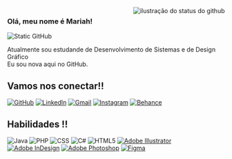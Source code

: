 <img align='right' src="https://github-readme-stats.vercel.app/api?username=devMariah&show_icons=true&title_color=c792ea&text_color=a6accd&icon_color=89ddff&bg_color=292d3e&cache_seconds=2300" alt="ilustração do status do github">

### Olá, meu nome é Mariah!

<img src="https://img.shields.io/static/v1?label=Overview&message=devMariah&color=292d3e&style=for-the-badge&logo=GitHub" alt="Static GitHub">

<p>Atualmente sou estudande de Desenvolvimento de Sistemas e de Design Gráfico<br/> Eu sou nova aqui no GitHub. <br/>  </p>

## Vamos nos conectar!!
[![GitHub](https://img.shields.io/badge/GitHub-292d3e?style=for-the-badge&logo=github&logoColor=white)](https://github.com/devMariah)
[![LinkedIn](https://img.shields.io/badge/LinkedIn-292d3e?style=for-the-badge&logo=linkedin&logoColor=white)](https://br.linkedin.com/in/mariah-queiroz/)
[![Gmail](https://img.shields.io/badge/Gmail-292d3e?style=for-the-badge&logo=gmail&logoColor=white)](mailto:mariaheduardaegi@gmail.com)
[![Instagram](https://img.shields.io/badge/-Instagram-292d3e?style=for-the-badge&logo=instagram&logoColor=white)](https://www.instagram.com/mahxh.exe/)
[![Behance](https://img.shields.io/badge/Behance-292d3e?style=for-the-badge&logo=behance&logoColor=white)](#)

## Habilidades !!
![Java](https://img.shields.io/badge/java-292d3e.svg?style=for-the-badge&logo=openjdk&logoColor=white)
![PHP]([https://img.shields.io/badge/python-292d3e?style=for-the-badge&logo=python&logoColor=white](https://img.shields.io/badge/PHP-777BB4?style=for-the-badge&logo=php&logoColor=white))
![CSS](https://img.shields.io/badge/CSS-239120?&style=for-the-badge&logo=css3&logoColor=white)
![C#](https://img.shields.io/badge/C%23-292d3e?style=for-the-badge&logo=c-sharp&logoColor=white)
![HTML5](https://img.shields.io/badge/HTML5-292d3e?style=for-the-badge&logo=html5&logoColor=white)
[![Adobe Illustrator](https://img.shields.io/badge/Adobe%20Illustrator-292d3e?style=for-the-badge&logo=adobe%20illustrator&logoColor=white)](#)
[![Adobe InDesign](https://img.shields.io/badge/Adobe%20InDesign-292d3e?style=for-the-badge&logo=adobeindesign&logoColor=white)](#)
[![Adobe Photoshop](https://img.shields.io/badge/Adobe%20Photoshop-292d3e?style=for-the-badge&logo=Adobe%20Photoshop&logoColor=white)](#)
[![Figma](https://img.shields.io/badge/Figma-292d3e?style=for-the-badge&logo=figma&logoColor=white)](#)

